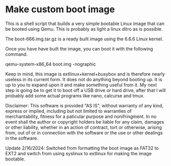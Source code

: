 # Make custom boot image

This is a shell script that builds a very simple bootable Linux image that can be booted using Qemu. This is probably as light a linux ditro as is possible.

The boot-666.img.tar.gz is a ready built image using the 6.6.6 Linux kernel.

Once you have have built the image, you can boot it with the following command.

qemu-system-x86_64 boot.img -nographic

Keep in mind, this image is extlinux+kernel+busybox and is therefore nearly useless in its current form. It does not do anything beyond booting up. It is up to you to expand upon it and make something useful from it. My next step is going be to get it to boot off a USB drive or hard drive, after that I will probably add some actual programs like nano, calcurse and tmux.

Disclaimer: This software is provided "AS IS", without warranty of any kind, express or implied, including but not limited to warranties of merchantability, fitness for a paticular purpose and nonifringment. In no event shall the author or copyright holders be liable for any claim, damages or other liability, whether in an action of contract, tort or otherwise, arising from, out of or in connection with the software or the use or other dealings in the software.

Update 2/16/2024:
Switched from formatting the boot image as FAT32 to EXT2 and switch from using syslinux to extlinux for making the image bootable. 
